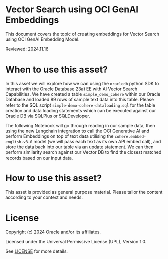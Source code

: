 # Vector Search using OCI GenAI Embeddings
 
This document covers the topic of creating embeddings for Vector Search using OCI GenAI Embedding Model.

Reviewed: 2024.11.16
 

# When to use this asset?

In this asset we will explore how we can using the `oracledb` python SDK to interact with the Oracle Database 23ai EE with AI Vector Search Capabilities. We have created a table `simple_demo_cohere` within our Oracle Database and loaded 89 rows of sample text data into this table. Please refer to the SQL script `simple-demo-cohere-dataloading.sql` for the table creation and data loading statements which can be executed against our Oracle DB via SQLPlus or SQLDeveloper.

The following Notebook will go through reading in our sample data, then using the new Langchain integration to call the OCI Generative AI and perform Embeddings on top of text data utilising the `cohere.embbed-english.v3.0` model (we will pass each text as its own API embed call), and store the data back into our table via an update statement. We can then perform similarity search against our Vector DB to find the closest matched records based on our input data.


# How to use this asset?

This asset is provided as general purpose material. Please tailor the content according to your context and needs.


# License
 
Copyright (c) 2024 Oracle and/or its affiliates.
 
Licensed under the Universal Permissive License (UPL), Version 1.0.
 
See [LICENSE](https://github.com/oracle-devrel/technology-engineering/blob/main/LICENSE) for more details.
